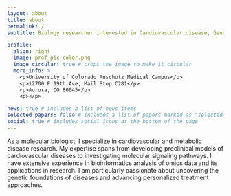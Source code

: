 ```yaml
---
layout: about
title: about
permalink: /
subtitle: Biology researcher interested in Cardiovascular disease, Genomics, Precision Medicine

profile:
  align: right
  image: prof_pic_color.png
  image_circular: true # crops the image to make it circular
  more_info: >
    <p>University of Colorado Anschutz Medical Campus</p>
    <p>12700 E 19th Ave, Mail Stop C281</p>
    <p>Aurora, CO 80045</p>
    <p></p>

news: true # includes a list of news items
selected_papers: false # includes a list of papers marked as "selected={true}"
social: true # includes social icons at the bottom of the page
---
```


As a molecular biologist, I specialize in cardiovascular and metabolic disease research. My expertise spans from developing preclinical models of cardiovascular diseases to investigating molecular signaling pathways. I have extensive experience in bioinformatics analysis of omics data and its applications in research. I am particularly passionate about uncovering the genetic foundations of diseases and advancing personalized treatment approaches. 

